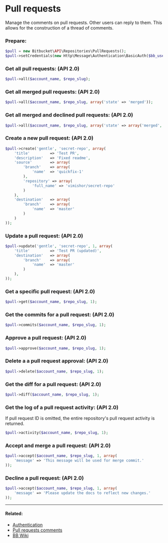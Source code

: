 # Pull requests

Manage the comments on pull requests. Other users can reply to them. This allows for the construction of a thread of comments.

### Prepare:
```php
$pull = new Bitbucket\API\Repositories\PullRequests();
$pull->setCredentials(new Http\Message\Authentication\BasicAuth($bb_user, $bb_pass));
```

### Get all pull requests: (API 2.0)

```php
$pull->all($account_name, $repo_slug);
```

### Get all merged pull requests: (API 2.0)

```php
$pull->all($account_name, $repo_slug, array('state' => 'merged'));
```

### Get all merged and declined pull requests: (API 2.0)

```php
$pull->all($account_name, $repo_slug, array('state' => array('merged', 'declined')));
```

### Create a new pull request: (API 2.0)

```php
$pull->create('gentle', 'secret-repo', array(
    'title'         => 'Test PR',
    'description'   => 'Fixed readme',
    'source'        => array(
        'branch'    => array(
            'name'  => 'quickfix-1'
        ),
        'repository' => array(
            'full_name' => 'vimishor/secret-repo'
        )
    ),
    'destination'   => array(
        'branch'    => array(
            'name'  => 'master'
        )
    )
));
```

### Update a pull request: (API 2.0)

```php
$pull->update('gentle', 'secret-repo', 1, array(
    'title'         => 'Test PR (updated)',
    'destination'   => array(
        'branch'    => array(
            'name'  => 'master'
        )
    ),
));
```

### Get a specific pull request: (API 2.0)

```php
$pull->get($account_name, $repo_slug, 1);
```

### Get the commits for a pull request: (API 2.0)

```php
$pull->commits($account_name, $repo_slug, 1);
```

### Approve a pull request: (API 2.0)

```php
$pull->approve($account_name, $repo_slug, 1);
```

### Delete a a pull request approval: (API 2.0)

```php
$pull->delete($account_name, $repo_slug, 1);
```

### Get the diff for a pull request: (API 2.0)

```php
$pull->diff($account_name, $repo_slug, 1);
```

### Get the log of a pull request activity: (API 2.0)
If pull request ID is omitted, the entire repository's pull request activity is returned.

```php
$pull->activity($account_name, $repo_slug, 1);
```

### Accept and merge a pull request: (API 2.0)

```php
$pull->accept($account_name, $repo_slug, 1, array(
    'message' => 'This message will be used for merge commit.'
));
```

### Decline a pull request: (API 2.0)

```php
$pull->accept($account_name, $repo_slug, 1, array(
    'message' => 'Please update the docs to reflect new changes.'
));
```

----

#### Related:
  * [Authentication](../../examples/authentication.md)
  * [Pull requests comments](pull-requests/comments.md)
  * [BB Wiki](https://developer.atlassian.com/cloud/bitbucket/rest/api-group-pullrequests/#api-repositories-workspace-repo-slug-pullrequests-get)
